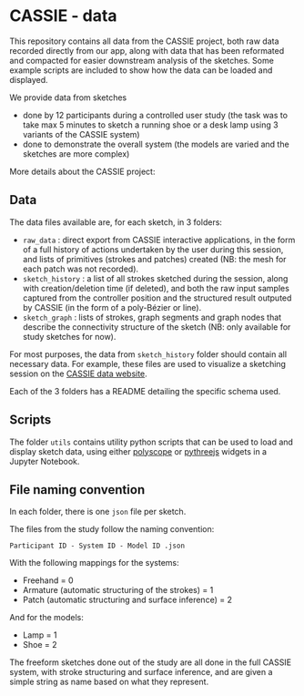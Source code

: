 # CASSIE - data

This repository contains all data from the CASSIE project, both raw data recorded directly from our app, along with data that has been reformated and compacted for easier downstream analysis of the sketches. Some example scripts are included to show how the data can be loaded and displayed.

We provide data from sketches

* done by 12 participants during a controlled user study (the task was to take max 5 minutes to sketch a running shoe or a desk lamp using 3 variants of the CASSIE system)
* done to demonstrate the overall system (the models are varied and the sketches are more complex)

More details about the CASSIE project: <link to paper>

## Data

The data files available are, for each sketch, in 3 folders:

* `raw_data` : direct export from CASSIE interactive applications, in the form of a full history of actions undertaken by the user during this session, and lists of primitives (strokes and patches) created (NB: the mesh for each patch was not recorded).
* `sketch_history` : a list of all strokes sketched during the session, along with creation/deletion time (if deleted), and both the raw input samples captured from the controller position and the structured result outputed by CASSIE (in the form of a poly-Bézier or line).
* `sketch_graph` : lists of strokes, graph segments and graph nodes that describe the connectivity structure of the sketch (NB: only available for study sketches for now).

For most purposes, the data from `sketch_history` folder should contain all necessary data. For example, these files are used to visualize a sketching session on the [CASSIE data website](http://www-sop.inria.fr/members/Emilie.Yu/CASSIE-sketch-explorer/).

Each of the 3 folders has a README detailing the specific schema used.

## Scripts

The folder `utils` contains utility python scripts that can be used to load and display sketch data, using either [polyscope](https://github.com/nmwsharp/polyscope) or [pythreejs](https://github.com/jupyter-widgets/pythreejs) widgets in a Jupyter Notebook.

## File naming convention

In each folder, there is one `json` file per sketch.

The files from the study follow the naming convention:

`Participant ID - System ID - Model ID .json`

With the following mappings for the systems:

* Freehand = 0
* Armature (automatic structuring of the strokes) = 1
* Patch (automatic structuring and surface inference) = 2

And for the models:

* Lamp = 1
* Shoe = 2

The freeform sketches done out of the study are all done in the full CASSIE system, with stroke structuring and surface inference, and are given a simple string as name based on what they represent.
